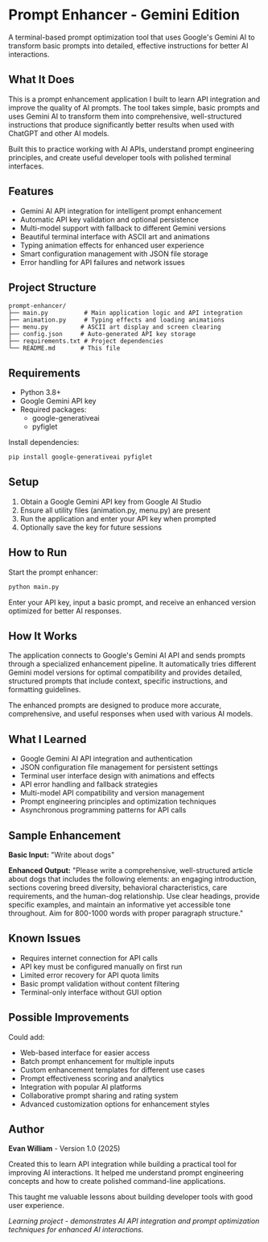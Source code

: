 # Prompt Enhancer - Gemini Edition

A terminal-based prompt optimization tool that uses Google's Gemini AI to transform basic prompts into detailed, effective instructions for better AI interactions.

## What It Does

This is a prompt enhancement application I built to learn API integration and improve the quality of AI prompts. The tool takes simple, basic prompts and uses Gemini AI to transform them into comprehensive, well-structured instructions that produce significantly better results when used with ChatGPT and other AI models.

Built this to practice working with AI APIs, understand prompt engineering principles, and create useful developer tools with polished terminal interfaces.

## Features

* Gemini AI API integration for intelligent prompt enhancement
* Automatic API key validation and optional persistence
* Multi-model support with fallback to different Gemini versions
* Beautiful terminal interface with ASCII art and animations
* Typing animation effects for enhanced user experience
* Smart configuration management with JSON file storage
* Error handling for API failures and network issues

## Project Structure

```
prompt-enhancer/
├── main.py          # Main application logic and API integration
├── animation.py     # Typing effects and loading animations
├── menu.py         # ASCII art display and screen clearing
├── config.json     # Auto-generated API key storage
├── requirements.txt # Project dependencies
└── README.md       # This file
```

## Requirements

* Python 3.8+
* Google Gemini API key
* Required packages:
  - google-generativeai
  - pyfiglet

Install dependencies:

```bash
pip install google-generativeai pyfiglet
```

## Setup

1. Obtain a Google Gemini API key from Google AI Studio
2. Ensure all utility files (animation.py, menu.py) are present
3. Run the application and enter your API key when prompted
4. Optionally save the key for future sessions

## How to Run

Start the prompt enhancer:

```bash
python main.py
```

Enter your API key, input a basic prompt, and receive an enhanced version optimized for better AI responses.

## How It Works

The application connects to Google's Gemini AI API and sends prompts through a specialized enhancement pipeline. It automatically tries different Gemini model versions for optimal compatibility and provides detailed, structured prompts that include context, specific instructions, and formatting guidelines.

The enhanced prompts are designed to produce more accurate, comprehensive, and useful responses when used with various AI models.

## What I Learned

* Google Gemini AI API integration and authentication
* JSON configuration file management for persistent settings
* Terminal user interface design with animations and effects
* API error handling and fallback strategies
* Multi-model API compatibility and version management
* Prompt engineering principles and optimization techniques
* Asynchronous programming patterns for API calls

## Sample Enhancement

**Basic Input:** "Write about dogs"

**Enhanced Output:** "Please write a comprehensive, well-structured article about dogs that includes the following elements: an engaging introduction, sections covering breed diversity, behavioral characteristics, care requirements, and the human-dog relationship. Use clear headings, provide specific examples, and maintain an informative yet accessible tone throughout. Aim for 800-1000 words with proper paragraph structure."

## Known Issues

* Requires internet connection for API calls
* API key must be configured manually on first run
* Limited error recovery for API quota limits
* Basic prompt validation without content filtering
* Terminal-only interface without GUI option

## Possible Improvements

Could add:
* Web-based interface for easier access
* Batch prompt enhancement for multiple inputs
* Custom enhancement templates for different use cases
* Prompt effectiveness scoring and analytics
* Integration with popular AI platforms
* Collaborative prompt sharing and rating system
* Advanced customization options for enhancement styles

## Author

**Evan William** - Version 1.0 (2025)

Created this to learn API integration while building a practical tool for improving AI interactions. It helped me understand prompt engineering concepts and how to create polished command-line applications.

This taught me valuable lessons about building developer tools with good user experience.

*Learning project - demonstrates AI API integration and prompt optimization techniques for enhanced AI interactions.*
